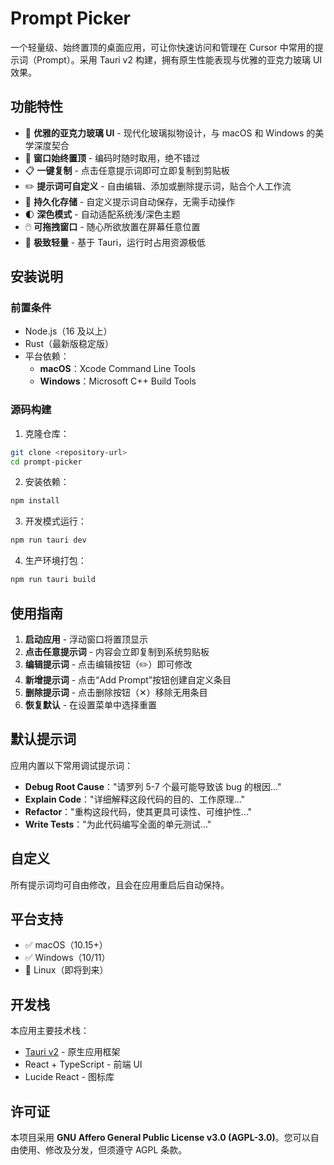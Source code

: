 # Prompt Picker

一个轻量级、始终置顶的桌面应用，可让你快速访问和管理在 Cursor 中常用的提示词（Prompt）。采用 Tauri v2 构建，拥有原生性能表现与优雅的亚克力玻璃 UI 效果。

## 功能特性

- 🎨 **优雅的亚克力玻璃 UI** - 现代化玻璃拟物设计，与 macOS 和 Windows 的美学深度契合
- 📌 **窗口始终置顶** - 编码时随时取用，绝不错过
- 📋 **一键复制** - 点击任意提示词即可立即复制到剪贴板
- ✏️ **提示词可自定义** - 自由编辑、添加或删除提示词，贴合个人工作流
- 💾 **持久化存储** - 自定义提示词自动保存，无需手动操作
- 🌓 **深色模式** - 自动适配系统浅/深色主题
- 🖱️ **可拖拽窗口** - 随心所欲放置在屏幕任意位置
- 🚀 **极致轻量** - 基于 Tauri，运行时占用资源极低

## 安装说明

### 前置条件

- Node.js（16 及以上）
- Rust（最新版稳定版）
- 平台依赖：
  - **macOS**：Xcode Command Line Tools
  - **Windows**：Microsoft C++ Build Tools

### 源码构建

1. 克隆仓库：

```bash
git clone <repository-url>
cd prompt-picker
```

2. 安装依赖：

```bash
npm install
```

3. 开发模式运行：

```bash
npm run tauri dev
```

4. 生产环境打包：

```bash
npm run tauri build
```

## 使用指南

1. **启动应用** - 浮动窗口将置顶显示
2. **点击任意提示词** - 内容会立即复制到系统剪贴板
3. **编辑提示词** - 点击编辑按钮（✏️）即可修改
4. **新增提示词** - 点击“Add Prompt”按钮创建自定义条目
5. **删除提示词** - 点击删除按钮（✕）移除无用条目
6. **恢复默认** - 在设置菜单中选择重置

## 默认提示词

应用内置以下常用调试提示词：

- **Debug Root Cause**："请罗列 5-7 个最可能导致该 bug 的根因..."
- **Explain Code**："详细解释这段代码的目的、工作原理..."
- **Refactor**："重构这段代码，使其更具可读性、可维护性..."
- **Write Tests**："为此代码编写全面的单元测试..."

## 自定义

所有提示词均可自由修改，且会在应用重启后自动保持。

## 平台支持

- ✅ macOS（10.15+）
- ✅ Windows（10/11）
- 🚧 Linux（即将到来）

## 开发栈

本应用主要技术栈：

- [Tauri v2](https://v2.tauri.app/) - 原生应用框架
- React + TypeScript - 前端 UI
- Lucide React - 图标库

## 许可证

本项目采用 **GNU Affero General Public License v3.0 (AGPL-3.0)**。您可以自由使用、修改及分发，但须遵守 AGPL 条款。 
